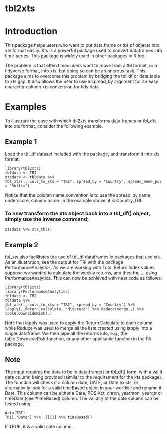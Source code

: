 tbl2xts
=======

Introduction
============

This package helps users who want to put data.frame or tbl\_df objects into xts format easily. Xts is a powerful package used to convert dataframes into time-series. This package is widely used in other packages in R too.

The problem is that often times users want to move from a tbl format, or a tidyverse format, into xts, but doing so can be an onerous task. This package aims to overcome this problem by bridging the tbl\_df or data.table to xts gap. It also allows the user to use a spread\_by argument for an easy character column xts conversion for tidy data.

Examples
========

To illustrate the ease with which tbl2xts transforms data.frames or tbl\_dfs into xts format, consider the following example.

Example 1
---------

Load the tbl\_df dataset included with the package, and transform it into xts format.

    library(tbl2xts)
    tbldata <- TRI
    xtsdata <- tbldata %>% 
    tbl_xts(., cols_to_xts = "TRI", spread_by = "Country", spread_name_pos = "Suffix")

Notice that the column name convention is to use the spread\_by name, underscore, column name. In the example above, it is Country\_TRI.

### To now transform the xts object back into a tbl\_df() object, simply use the inverse command:

    xtsdata %>% xts_tbl()

Example 2
---------

tbl\_xts also facilitates the use of tbl\_df dataframes in packages that use xts. As an illustration, see the output for TRI with the package PerformanceAnalytics. As we are working with Total Return Index values, suppose we wanted to calculate the weekly returns, and then the ... using PerformanceAnalytics. This can now be achieved with neat code as follows:

    library(tbl2xts)
    library(PerformanceAnalytics)
    tbldata <- TRI
    tbldata %>% 
    tbl_xts(., cols_to_xts = "TRI", spread_by = "Country") %>% 
    lapply(.,Return.calculate, "discrete") %>% Reduce(merge,.) %>% table.DownsideRisk(.)

Note that lapply was used to apply the Return.Calculate to each column, while Reduce was used to merge all the lists created using lapply into a single dataframe. We then pipe all the returns into, e.g., the table.DownsideRisk function, or any other applicable function in the PA package.

Note
----

The input requires the data to be in data.frame() or tbl\_df() form, with a valid date column being provided (similar to the requirement for the xts package). The function will check if a column date, DATE, or Date exists, or alternatively look for a valid timeBased object in your worfkile and rename it Date. This column can be either a Date, POSIXct, chron, yearmon, yearqtr or timeDate (see ?timeBased) column. The validity of the date column can be tested using:

    data(TRI)
    TRI[,"Date"] %>% .[[1]] %>% timeBased()

If TRUE, it is a valid date column.
